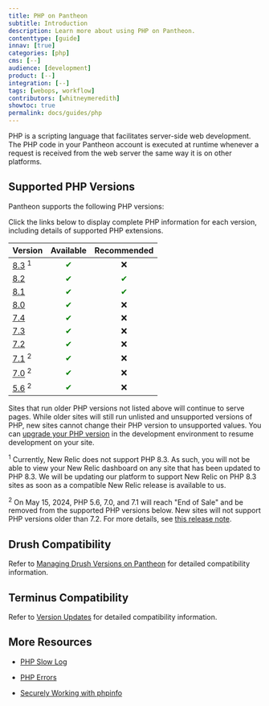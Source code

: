 ```yaml
---
title: PHP on Pantheon
subtitle: Introduction
description: Learn more about using PHP on Pantheon.
contenttype: [guide]
innav: [true]
categories: [php]
cms: [--]
audience: [development]
product: [--]
integration: [--]
tags: [webops, workflow]
contributors: [whitneymeredith]
showtoc: true
permalink: docs/guides/php
---
```


PHP is a scripting language that facilitates server-side web development. The PHP code in your Pantheon account is executed at runtime whenever a request is received from the web server the same way it is on other platforms.

## Supported PHP Versions

Pantheon supports the following PHP versions:

Click the links below to display complete PHP information for each version, including details of supported PHP extensions.

| Version                                          | Available   | Recommended |
| ------------------------------------------------ | :---------: | :---------: |
| [8.3](https://v83-php-info.pantheonsite.io/) <sup>1</sup>   | <span style="color:green">✔</span>         | ❌           |
| [8.2](https://v82-php-info.pantheonsite.io/)   | <span style="color:green">✔</span>         | <span style="color:green">✔</span>           |
| [8.1](https://v81-php-info.pantheonsite.io/)   | <span style="color:green">✔</span>         | <span style="color:green">✔</span>           |
| [8.0](https://v80-php-info.pantheonsite.io/) | <span style="color:green">✔</span>         | ❌          |
| [7.4](https://v74-php-info.pantheonsite.io/)     | <span style="color:green">✔</span>         | ❌          |
| [7.3](https://v73-php-info.pantheonsite.io/)     | <span style="color:green">✔</span>         | ❌           |
| [7.2](https://v72-php-info.pantheonsite.io/)     | <span style="color:green">✔</span>         | ❌           |
| [7.1](https://v71-php-info.pantheonsite.io/) <sup>2</sup>   | <span style="color:green">✔</span>          | ❌           |
| [7.0](https://v70-php-info.pantheonsite.io/) <sup>2</sup>   | <span style="color:green">✔</span>         | ❌           |
| [5.6](https://v56-php-info.pantheonsite.io/) <sup>2</sup>   | <span style="color:green">✔</span>         | ❌           |

Sites that run older PHP versions not listed above will continue to serve pages. While older sites will still run unlisted and unsupported versions of PHP, new sites cannot change their PHP version to unsupported values. You can [upgrade your PHP version](/guides/php/php-versions) in the development environment to resume development on your site.

<sup>1</sup> Currently, New Relic does not support PHP 8.3. As such, you will not be able to view your New Relic dashboard on any site that has been updated to PHP 8.3. We will be updating our platform to support New Relic on PHP 8.3 sites as soon as a compatible New Relic release is available to us.


<sup>2</sup> On May 15, 2024, PHP 5.6, 7.0, and 7.1 will reach "End of Sale" and be removed from the supported PHP versions below. New sites will not support PHP versions older than 7.2. For more details, see [this release note](/release-notes/2024/03/PHP-7-1-EOS).

## Drush Compatibility

Refer to [Managing Drush Versions on Pantheon](/guides/drush/drush-versions) for detailed compatibility information.

## Terminus Compatibility

Refer to [Version Updates](/terminus/updates#php-version-compatibility-matrix) for detailed compatibility information.

## More Resources

- [PHP Slow Log](/guides/php/php-slow-log)

- [PHP Errors](/guides/php/php-errors)

- [Securely Working with phpinfo](/guides/secure-development/phpinfo)
